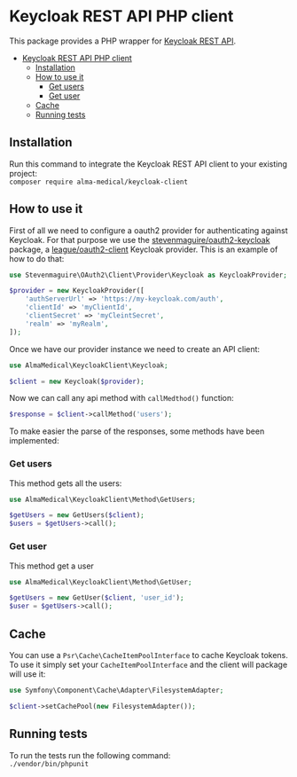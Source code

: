 # Keycloak REST API PHP client

This package provides a PHP wrapper for [Keycloak REST API](https://www.keycloak.org/docs-api/5.0/rest-api/).

<!-- TOC depthFrom:2 -->

- [Keycloak REST API PHP client](#keycloak-rest-api-php-client)
  - [Installation](#installation)
  - [How to use it](#how-to-use-it)
    - [Get users](#get-users)
    - [Get user](#get-user)
  - [Cache](#cache)
  - [Running tests](#running-tests)

<!-- /TOC -->

## Installation

Run this command to integrate the Keycloak REST API client to your existing project:  
`composer require alma-medical/keycloak-client`

## How to use it

First of all we need to configure a oauth2 provider for authenticating against Keycloak. For that purpose we use the [stevenmaguire/oauth2-keycloak](https://github.com/stevenmaguire/oauth2-keycloak) package, a [league/oauth2-client](https://github.com/thephpleague/oauth2-client) Keycloak provider.
This is an example of how to do that:

```php
use Stevenmaguire\OAuth2\Client\Provider\Keycloak as KeycloakProvider;

$provider = new KeycloakProvider([
    'authServerUrl' => 'https://my-keycloak.com/auth',
    'clientId' => 'myClientId',
    'clientSecret' => 'myCleintSecret',
    'realm' => 'myRealm',
]);
```

Once we have our provider instance we need to create an API client:

```php
use AlmaMedical\KeycloakClient\Keycloak;

$client = new Keycloak($provider);
```

Now we can call any api method with `callMedthod()` function:

```php
$response = $client->callMethod('users');
```

To make easier the parse of the responses, some methods have been implemented:

### Get users

This method gets all the users:

```php
use AlmaMedical\KeycloakClient\Method\GetUsers;

$getUsers = new GetUsers($client);
$users = $getUsers->call();
```

### Get user

This method get a user

```php
use AlmaMedical\KeycloakClient\Method\GetUser;

$getUsers = new GetUser($client, 'user_id');
$user = $getUsers->call();
```

## Cache

You can use a `Psr\Cache\CacheItemPoolInterface` to cache Keycloak tokens. To use it simply set your `CacheItemPoolInterface` and the client will package will use it:

```php
use Symfony\Component\Cache\Adapter\FilesystemAdapter;

$client->setCachePool(new FilesystemAdapter());
```

## Running tests

To run the tests run the following command:  
`./vendor/bin/phpunit`
